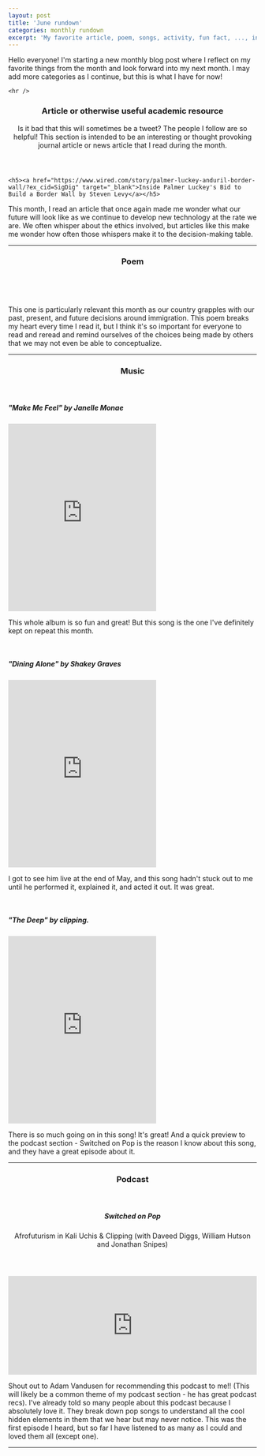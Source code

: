 ```yaml
---
layout: post
title: 'June rundown'
categories: monthly rundown
excerpt: 'My favorite article, poem, songs, activity, fun fact, ..., in June 2018'
---
```

<!--- intro section --->
  <section id="one">
    <p>Hello everyone! I'm starting a new monthly blog post where I reflect on my favorite
    things from the month and look forward into my next month. I may add more categories
    as I continue, but this is what I have for now!</p>

    <hr />
  </section>

<!--- article --->
  <section id="article">
  <header class="major">
  <h3>Article or otherwise useful academic resource</h3>
  <p>Is it bad that this will sometimes be a tweet? The people I follow are so helpful! This section is intended to be an interesting or thought provoking journal article or news article that I read during the month.</p>
  </header>

    <h5><a href="https://www.wired.com/story/palmer-luckey-anduril-border-wall/?ex_cid=SigDig" target="_blank">Inside Palmer Luckey's Bid to Build a Border Wall by Steven Levy</a></h5>
  <p><span class="image left"><img src="{{ site.github.url}}/images/blog/June/article_thumb.jpg" alt="" /></span>This month, I read an article that once again made me wonder what our future will look like as we continue to develop new technology at the rate we are. We often whisper about the ethics involved, but articles like this make me wonder how often those whispers make it to the decision-making table.</p>

  <hr />
  </section>

<!--- poem --->
  <section id="poem">
  <header class="major">
  <h3>Poem</h3>
  </header>
  <article class="6u 12u$(xsmall) work-item">
    <a href="{{ site.github.url }}/images/blog/June/home_warsan_shire.jpg" class="image fit thumb"><img src="{{ site.github.url }}/images/blog/June/05.jpg" alt="" /></a>
    <h3> </h3>
    <p>This one is particularly relevant this month as our country grapples with our past, present, and future decisions around immigration. This poem breaks my heart every time I read it, but I think it's so important for everyone to read and reread and remind ourselves of the choices being made by others that we may not even be able to conceptualize.</p>
  </article>
  <hr />
  </section>

<!--- music --->
<section id="music">
<header class="major">
<h3>Music</h3>
</header>
  <h5>"Make Me Feel" by Janelle Monae</h5>
  <iframe src="https://open.spotify.com/embed/track/5gW5dSy3vXJxgzma4rQuzH" width="300" height="380" frameborder="0" allowtransparency="true" allow="encrypted-media"></iframe>
  <p>This whole album is so fun and great! But this song is the one I've definitely kept on repeat this month.</p>
  <br>

  <h5>"Dining Alone" by Shakey Graves</h5>
  <iframe src="https://open.spotify.com/embed/track/3JSlnsGTuO1tAMpgWy7tBz" width="300" height="380" frameborder="0" allowtransparency="true" allow="encrypted-media"></iframe>
  <p>I got to see him live at the end of May, and this song hadn't stuck out to me until
  he performed it, explained it, and acted it out. It was great.</p>
  <br>

  <h5>"The Deep" by clipping.</h5>
  <iframe src="https://open.spotify.com/embed/track/6LHGNimbsz8tabfUDSujvH" width="300" height="380" frameborder="0" allowtransparency="true" allow="encrypted-media"></iframe>
  <p>There is so much going on in this song! It's great! And a quick preview to the podcast section - Switched on Pop is the reason I know about this song, and they have a great episode about it.</p>
<hr />
</section>

<!--- podcast --->
<section id="pod">
<header class="major">
  <h3>Podcast</h3>
  </header>
  <header>
    <h5>Switched on Pop</h5>
    <p>Afrofuturism in Kali Uchis & Clipping (with Daveed Diggs, William Hutson and Jonathan Snipes)</p>
  </header>
  <iframe src="https://player.megaphone.fm/PPY9663725077?light=true" width="100%" height="200" frameborder="no" scrolling="no"></iframe>

  <p>Shout out to Adam Vandusen for recommending this podcast to me!! (This will likely
    be a common theme of my podcast section - he has great podcast recs). I've already told so many people about this podcast because I absolutely love it. They break down pop songs to understand all the cool hidden elements in them that we hear but may never notice. This was the first episode I heard, but so far I have listened to as many as I could and loved them all (except one).</p>
  <hr />
</section>

<!--- activity --->

<!--- food/drink --->

<!--- fun fact --->
